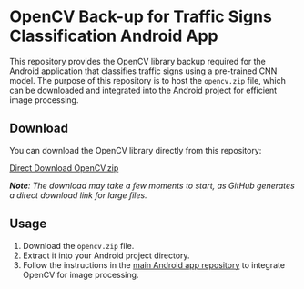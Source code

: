 # OpenCV Back-up for Traffic Signs Classification Android App

This repository provides the OpenCV library backup required for the Android application that classifies traffic signs using a pre-trained CNN model. The purpose of this repository is to host the `opencv.zip` file, which can be downloaded and integrated into the Android project for efficient image processing.

## Download

You can download the OpenCV library directly from this repository:

[Direct Download OpenCV.zip](https://github.com/nishatrhythm/OpenCV-Back-up-for-Traffic-Signs-Classification-Android-App/raw/main/opencv.zip)

_**Note**: The download may take a few moments to start, as GitHub generates a direct download link for large files._

## Usage

1. Download the `opencv.zip` file.
2. Extract it into your Android project directory.
3. Follow the instructions in the [main Android app repository](https://github.com/nishatrhythm/Android-App-of-Traffic-Signs-Classification-using-CNN) to integrate OpenCV for image processing.

